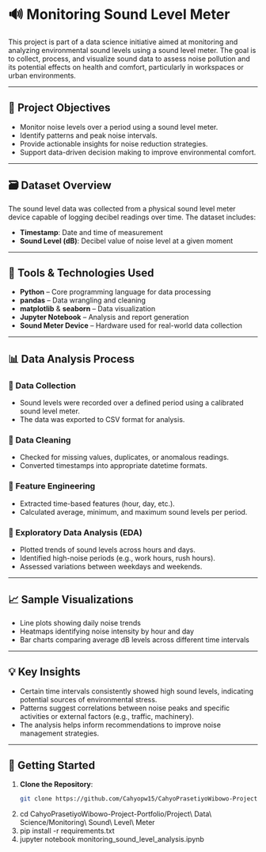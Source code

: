 # 🔊 Monitoring Sound Level Meter

This project is part of a data science initiative aimed at monitoring and analyzing environmental sound levels using a sound level meter. The goal is to collect, process, and visualize sound data to assess noise pollution and its potential effects on health and comfort, particularly in workspaces or urban environments.

---

## 📌 Project Objectives

- Monitor noise levels over a period using a sound level meter.
- Identify patterns and peak noise intervals.
- Provide actionable insights for noise reduction strategies.
- Support data-driven decision making to improve environmental comfort.

---

## 🗃 Dataset Overview

The sound level data was collected from a physical sound level meter device capable of logging decibel readings over time. The dataset includes:

- **Timestamp**: Date and time of measurement
- **Sound Level (dB)**: Decibel value of noise level at a given moment

---

## 🧰 Tools & Technologies Used

- **Python** – Core programming language for data processing
- **pandas** – Data wrangling and cleaning
- **matplotlib** & **seaborn** – Data visualization
- **Jupyter Notebook** – Analysis and report generation
- **Sound Meter Device** – Hardware used for real-world data collection

---

## 📊 Data Analysis Process

### 🔹 Data Collection
- Sound levels were recorded over a defined period using a calibrated sound level meter.
- The data was exported to CSV format for analysis.

### 🔹 Data Cleaning
- Checked for missing values, duplicates, or anomalous readings.
- Converted timestamps into appropriate datetime formats.

### 🔹 Feature Engineering
- Extracted time-based features (hour, day, etc.).
- Calculated average, minimum, and maximum sound levels per period.

### 🔹 Exploratory Data Analysis (EDA)
- Plotted trends of sound levels across hours and days.
- Identified high-noise periods (e.g., work hours, rush hours).
- Assessed variations between weekdays and weekends.

---

## 📈 Sample Visualizations

- Line plots showing daily noise trends
- Heatmaps identifying noise intensity by hour and day
- Bar charts comparing average dB levels across different time intervals

---

## 💡 Key Insights

- Certain time intervals consistently showed high sound levels, indicating potential sources of environmental stress.
- Patterns suggest correlations between noise peaks and specific activities or external factors (e.g., traffic, machinery).
- The analysis helps inform recommendations to improve noise management strategies.

---

## 🚀 Getting Started

1. **Clone the Repository**:
   ```bash
   git clone https://github.com/Cahyopw15/CahyoPrasetiyoWibowo-Project-Portfolio.git

2. cd CahyoPrasetiyoWibowo-Project-Portfolio/Project\ Data\ Science/Monitoring\ Sound\ Level\ Meter
3. pip install -r requirements.txt
4. jupyter notebook monitoring_sound_level_analysis.ipynb
